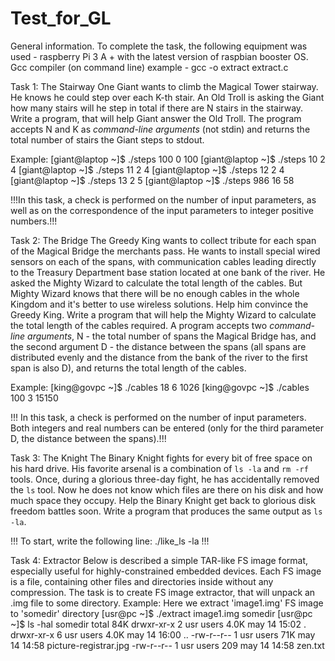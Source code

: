 # Test_for_GL
General information.
To complete the task, the following equipment was used - raspberry Pi 3 A + with the latest version of raspbian booster OS. Gcc compiler (on command line)
example - gcc -o extract extract.c






Task 1: The Stairway
One Giant wants to climb the Magical Tower stairway. He knows he could step over each K-th stair. An Old Troll is asking the Giant how many stairs will he step in total if there are N stairs in the stairway. Write a program, that will help Giant answer the Old Troll.
The program accepts N and K as *command-line arguments* (not stdin) and returns the total number of stairs the Giant steps to stdout.

Example:
[giant@laptop ~]$	./steps 100 0
100
[giant@laptop ~]$	./steps 10 2
4
[giant@laptop ~]$	./steps 11 2
4
[giant@laptop ~]$	./steps 12 2
4
[giant@laptop ~]$	./steps 13 2
5
[giant@laptop ~]$	./steps 986 16
58


!!!In this task, a check is performed on the number of input parameters, as well as on the correspondence of the input parameters to integer positive numbers.!!!

Task 2: The Bridge
The Greedy King wants to collect tribute for each span of the Magical Bridge the merchants pass. He wants to install special wired sensors on each of the spans, with communication cables leading directly to the Treasury Department base station located at one bank of the river. He asked the Mighty Wizard to calculate the total length of the cables. But Mighty Wizard knows that there will be no enough cables in the whole Kingdom and it's better to use wireless solutions. Help him convince the Greedy King.
Write a program that will help the Mighty Wizard to calculate the total length of the cables required. A program accepts two *command-line arguments*, N - the total number of spans the Magical Bridge has, and the second argument D - the distance between the spans (all spans are distributed evenly and the distance from the bank of the river to the first span is also D), and returns the total length of the cables.

Example:
[king@govpc ~]$	./cables 18 6
1026
[king@govpc ~]$	./cables 100 3
15150

!!!
In this task, a check is performed on the number of input parameters. Both integers and real numbers can be entered (only for the third parameter D, the distance between the spans).!!!


Task 3: The Knight
The Binary Knight fights for every bit of free space on his hard drive. His favorite arsenal is a combination of `ls -la` and `rm -rf` tools. Once, during a glorious three-day fight, he has accidentally removed the `ls` tool. Now he does not know which files are there on his disk and how much space they occupy.
Help the Binary Knight get back to glorious disk freedom battles soon. Write a program that produces the same output as `ls -la`.

!!!
To start, write the following line: ./like_ls -la
!!!

Task 4: Extractor
Below  is  described  a  simple  TAR-like  FS  image  format,  especially  useful  for  highly-constrained
embedded devices. Each FS image is a file, containing other files and directories inside without any
compression.
The task is to create FS image extractor, that will unpack an .img file to some directory.
Example:
Here we extract 'image1.img' FS image to 'somedir' directory
[usr@pc ~]$ ./extract image1.img somedir
[usr@pc ~]$ ls -hal somedir
total 84K
drwxr-xr-x 2 usr users 4.0K may 14 15:02 .
drwxr-xr-x 6 usr users 4.0K may 14 16:00 ..
-rw-r--r-- 1 usr users  71K may 14 14:58 picture-registrar.jpg
-rw-r--r-- 1 usr users  209 may 14 14:58 zen.txt





